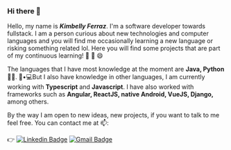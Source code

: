 ### Hi there 👋

Hello, my name is <b><i>Kimbelly Ferraz</i></b>.
I'm a software developer towards fullstack. I am a person curious about new technologies and computer languages and you will find me occasionally learning a new language or risking something related lol. Here you will find some projects that are part of my continuous learning! :blue_book: :book: 😄

The languages that I have most knowledge at the moment are <b> Java, Python </b> 👨‍💻.  👩•💻But I also have knowledge in other languages, I am currently working with <b>Typescript</b> and <b>Javascript</b>. I have also worked with frameworks such as <b>Angular, ReactJS, native Android, VueJS, Django,</b> among others.

By the way I am open to new ideas, new projects, if you want to talk to me feel free. You can contact me at 📫:

:point_right: [![Linkedin Badge](https://img.shields.io/badge/-kimbellyferraz-blue?style=flat-square&logo=Linkedin&logoColor=white&link=https://www.linkedin.com/in/kimbellyferraz/)](https://www.linkedin.com/in/kimbellyferraz/)
[![Gmail Badge](https://img.shields.io/badge/-kimbellyferraz@gmail.com-c14438?style=flat-square&logo=Gmail&logoColor=white&link=mailto:kimbellyferraz@gmail.com)](mailto:kimbellyferraz@gmail.com)

